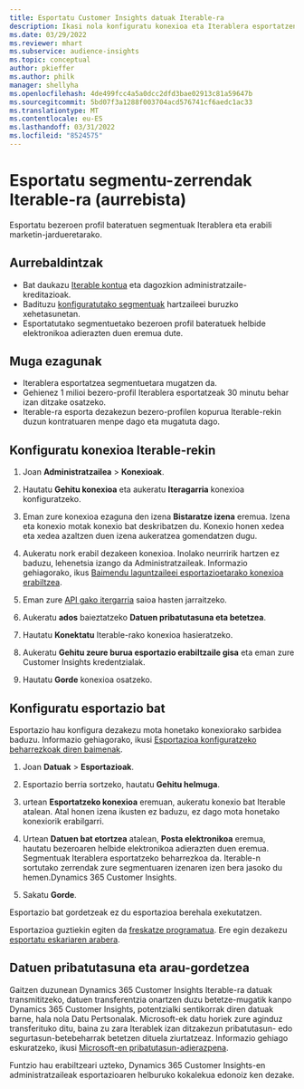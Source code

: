 ```yaml
---
title: Esportatu Customer Insights datuak Iterable-ra
description: Ikasi nola konfiguratu konexioa eta Iterablera esportatzen.
ms.date: 03/29/2022
ms.reviewer: mhart
ms.subservice: audience-insights
ms.topic: conceptual
author: pkieffer
ms.author: philk
manager: shellyha
ms.openlocfilehash: 4de499fcc4a5a0dcc2dfd3bae02913c81a59647b
ms.sourcegitcommit: 5bd07f3a1288f003704acd576741cf6aedc1ac33
ms.translationtype: MT
ms.contentlocale: eu-ES
ms.lasthandoff: 03/31/2022
ms.locfileid: "8524575"
---
```

# <a name="export-segment-lists-to-iterable-preview"></a>Esportatu segmentu-zerrendak Iterable-ra (aurrebista)

Esportatu bezeroen profil bateratuen segmentuak Iterablera eta erabili marketin-jardueretarako.

## <a name="prerequisites"></a>Aurrebaldintzak

-   Bat daukazu [Iterable kontua](https://iterable.com/) eta dagozkion administratzaile-kreditazioak.
-   Badituzu [konfiguratutako segmentuak](segments.md) hartzaileei buruzko xehetasunetan.
-   Esportatutako segmentuetako bezeroen profil bateratuek helbide elektronikoa adierazten duen eremua dute.

## <a name="known-limitations"></a>Muga ezagunak

- Iterablera esportatzea segmentuetara mugatzen da.
- Gehienez 1 milioi bezero-profil Iterablera esportatzeak 30 minutu behar izan ditzake osatzeko. 
- Iterable-ra esporta dezakezun bezero-profilen kopurua Iterable-rekin duzun kontratuaren menpe dago eta mugatuta dago.

## <a name="set-up-connection-to-iterable"></a>Konfiguratu konexioa Iterable-rekin

1. Joan **Administratzailea** > **Konexioak**.

1. Hautatu **Gehitu konexioa** eta aukeratu **Iteragarria** konexioa konfiguratzeko.

1. Eman zure konexioa ezaguna den izena **Bistaratze izena** eremua. Izena eta konexio motak konexio bat deskribatzen du. Konexio honen xedea eta xedea azaltzen duen izena aukeratzea gomendatzen dugu.

1. Aukeratu nork erabil dezakeen konexioa. Inolako neurririk hartzen ez baduzu, lehenetsia izango da Administratzaileak. Informazio gehiagorako, ikus [Baimendu laguntzaileei esportazioetarako konexioa erabiltzea](connections.md#allow-contributors-to-use-a-connection-for-exports).

1. Eman zure [API gako itergarria](https://support.iterable.com/hc/en-us/articles/360043464871) saioa hasten jarraitzeko. 

1. Aukeratu **ados** baieztatzeko **Datuen pribatutasuna eta betetzea**.

1. Hautatu **Konektatu** Iterable-rako konexioa hasieratzeko.

1. Aukeratu **Gehitu zeure burua esportazio erabiltzaile gisa** eta eman zure Customer Insights kredentzialak.

1. Hautatu **Gorde** konexioa osatzeko.

## <a name="configure-an-export"></a>Konfiguratu esportazio bat

Esportazio hau konfigura dezakezu mota honetako konexiorako sarbidea baduzu. Informazio gehiagorako, ikusi [Esportazioa konfiguratzeko beharrezkoak diren baimenak](export-destinations.md#set-up-a-new-export).

1. Joan **Datuak** > **Esportazioak**.

1. Esportazio berria sortzeko, hautatu **Gehitu helmuga**.

1. urtean **Esportatzeko konexioa** eremuan, aukeratu konexio bat Iterable atalean. Atal honen izena ikusten ez baduzu, ez dago mota honetako konexiorik erabilgarri.

3. Urtean **Datuen bat etortzea** atalean, **Posta elektronikoa** eremua, hautatu bezeroaren helbide elektronikoa adierazten duen eremua. Segmentuak Iterablera esportatzeko beharrezkoa da. Iterable-n sortutako zerrendak zure segmentuaren izenaren izen bera jasoko du hemen.Dynamics 365 Customer Insights.

1. Sakatu **Gorde**.

Esportazio bat gordetzeak ez du esportazioa berehala exekutatzen.

Esportazioa guztiekin egiten da [freskatze programatua](system.md#schedule-tab). Ere egin dezakezu [esportatu eskariaren arabera](export-destinations.md#run-exports-on-demand). 


## <a name="data-privacy-and-compliance"></a>Datuen pribatutasuna eta arau-gordetzea

Gaitzen duzunean Dynamics 365 Customer Insights Iterable-ra datuak transmititzeko, datuen transferentzia onartzen duzu betetze-mugatik kanpo Dynamics 365 Customer Insights, potentzialki sentikorrak diren datuak barne, hala nola Datu Pertsonalak. Microsoft-ek datu horiek zure aginduz transferituko ditu, baina zu zara Iterablek izan ditzakezun pribatutasun- edo segurtasun-betebeharrak betetzen dituela ziurtatzeaz. Informazio gehiago eskuratzeko, ikusi [Microsoft-en pribatutasun-adierazpena](https://go.microsoft.com/fwlink/?linkid=396732).

Funtzio hau erabiltzeari uzteko, Dynamics 365 Customer Insights-en administratzaileak esportazioaren helburuko kokalekua edonoiz ken dezake.
